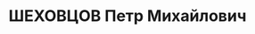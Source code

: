 ---
title: ШЕХОВЦОВ Петр Михайлович
description: "воентехник 2 ранга, старший техник-химик арт. склада №29 ХВО. \n  ВКВС\
  \ - 08.01.1938, ВМН. Расстрелян 09.01.1938, Харьков"
---